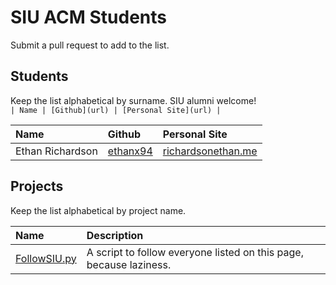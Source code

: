 SIU ACM Students
===============
Submit a pull request to add to the list. 

## Students
Keep the list alphabetical by surname. SIU alumni welcome!  
`| Name | [Github](url) | [Personal Site](url) |`

| Name | Github | Personal Site |
| :--- | :----- | :------------ |
| Ethan Richardson | [ethanx94](https://github.com/ethanx94) | [richardsonethan.me](http://richardsonethan.me) |

## Projects
Keep the list alphabetical by project name.

| Name | Description |
| :--- | :----- |
| [FollowSIU.py](https://github.com/siucacm/GitHub-Tools/blob/master/followsiu.py) | A script to follow everyone listed on this page, because laziness. |

